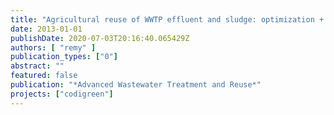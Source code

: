 ```yaml
---
title: "Agricultural reuse of WWTP effluent and sludge: optimization + environmental footprint via LCA"
date: 2013-01-01
publishDate: 2020-07-03T20:16:40.065429Z
authors: [ "remy" ]
publication_types: ["0"]
abstract: ""
featured: false
publication: "*Advanced Wastewater Treatment and Reuse*"
projects: ["codigreen"]
---
```


